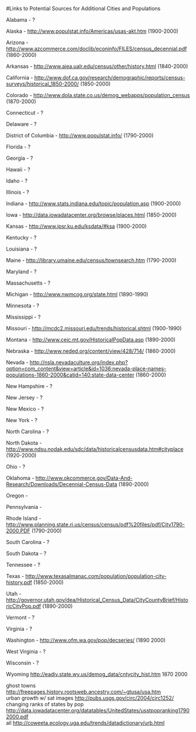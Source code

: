 #Links to Potential Sources for Additional Cities and Populations

Alabama - ?

Alaska	- http://www.populstat.info/Americas/usas-akt.htm (1900-2000)

Arizona - http://www.azcommerce.com/doclib/econinfo/FILES/census_decennial.pdf (1860-2000)

Arkansas - http://www.aiea.ualr.edu/census/other/history.html (1840-2000)

California - http://www.dof.ca.gov/research/demographic/reports/census-surveys/historical_1850-2000/ (1850-2000)

Colorado - http://www.dola.state.co.us/demog_webapps/population_census (1870-2000)

Connecticut - ?

Delaware - ?

District of Columbia - http://www.populstat.info/ (1790-2000)

Florida - ?

Georgia - ?

Hawaii - ?

Idaho - ?

Illinois - ?

Indiana	- http://www.stats.indiana.edu/topic/population.asp (1900-2000)

Iowa - http://data.iowadatacenter.org/browse/places.html (1850-2000)

Kansas - http://www.ipsr.ku.edu/ksdata/#ksa (1900-2000)

Kentucky - ?

Louisiana - ?

Maine - http://library.umaine.edu/census/townsearch.htm (1790-2000)

Maryland - ?

Massachusetts - ?

Michigan - http://www.nwmcog.org/state.html (1890-1990)

Minnesota - ?

Mississippi - ?

Missouri - http://mcdc2.missouri.edu/trends/historical.shtml (1900-1990)

Montana	- http://www.ceic.mt.gov/HistoricalPopData.asp (1890-2000)

Nebraska - http://www.neded.org/content/view/428/714/ (1860-2000)

Nevada	- http://nsla.nevadaculture.org/index.php?option=com_content&view=article&id=1036:nevada-place-names-populations-1860-2000&catid=140:state-data-center (1860-2000)

New Hampshire - ?

New Jersey - ?

New Mexico - ?

New York - ?

North Carolina	- ?

North Dakota	- http://www.ndsu.nodak.edu/sdc/data/historicalcensusdata.htm#cityplace	(1920-2000)

Ohio - ?

Oklahoma - http://www.okcommerce.gov/Data-And-Research/Downloads/Decennial-Census-Data (1890-2000)

Oregon - 

Pennsylvania -

Rhode Island - http://www.planning.state.ri.us/census/census/pdf%20files/pdf/City1790-2000.PDF (1790-2000)

South Carolina - ?

South Dakota - ?

Tennessee - ?

Texas - http://www.texasalmanac.com/population/population-city-history.pdf (1850-2000)

Utah - http://governor.utah.gov/dea/Historical_Census_Data/CityCountyBrief/HistoricCityPop.pdf (1890-2000)

Vermont	- ?

Virginia - ?

Washington - http://www.ofm.wa.gov/pop/decseries/ (1890	2000)

West Virginia - ?

Wisconsin - ?

Wyoming	http://eadiv.state.wy.us/demog_data/cntycity_hist.htm	1870	2000
			
ghost towns	http://freepages.history.rootsweb.ancestry.com/~gtusa/usa.htm		
urban growth w/ sat images	http://pubs.usgs.gov/circ/2004/circ1252/		
changing ranks of states by pop	http://data.iowadatacenter.org/datatables/UnitedStates/usstpopranking17902000.pdf		
all	http://coweeta.ecology.uga.edu/trends/datadictionary/urb.html		
